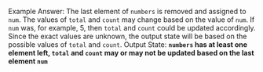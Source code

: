 Example Answer:
The last element of `numbers` is removed and assigned to `num`. The values of `total` and `count` may change based on the value of `num`. If `num` was, for example, 5, then `total` and `count` could be updated accordingly. Since the exact values are unknown, the output state will be based on the possible values of `total` and `count`.
Output State: **`numbers` has at least one element left, `total` and `count` may or may not be updated based on the last element `num`**